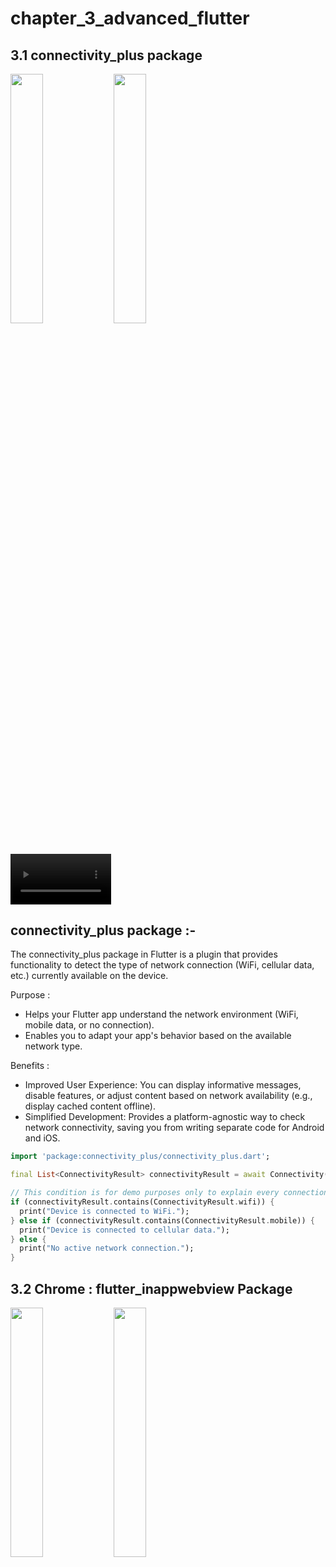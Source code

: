 # chapter_3_advanced_flutter

## 3.1 connectivity_plus package

<img src="https://github.com/Jaydeepsharma93/chapter_3_advanced_flutter/assets/143181361/bd275972-1e71-43bf-8713-0de0abb4489c" width = 32%>
<img src="https://github.com/Jaydeepsharma93/chapter_3_advanced_flutter/assets/143181361/d684cdd0-eb02-4eb9-bc2e-62abf5268bc1" width = 32%>
<div><video src="https://github.com/Jaydeepsharma93/chapter_3_advanced_flutter/assets/143181361/5e7485e5-c7c8-4c08-8ef9-0630d6d40794" width = 32%></div>

## connectivity_plus package :-

The connectivity_plus package in Flutter is a plugin that provides functionality to detect the type of network connection (WiFi, cellular data, etc.) currently available on the device.

Purpose :
   * Helps your Flutter app understand the network environment (WiFi, mobile data, or no connection).
   * Enables you to adapt your app's behavior based on the available network type.

Benefits :
   * Improved User Experience: You can display informative messages, disable features, or adjust content based on network availability (e.g., display cached content offline).
   * Simplified Development: Provides a platform-agnostic way to check network connectivity, saving you from writing separate code for Android and iOS.
```dart
import 'package:connectivity_plus/connectivity_plus.dart';

final List<ConnectivityResult> connectivityResult = await Connectivity().checkConnectivity();

// This condition is for demo purposes only to explain every connection type.
if (connectivityResult.contains(ConnectivityResult.wifi)) {
  print("Device is connected to WiFi.");
} else if (connectivityResult.contains(ConnectivityResult.mobile)) {
  print("Device is connected to cellular data.");
} else {
  print("No active network connection.");
}
```

## 3.2 Chrome : flutter_inappwebview Package

<img src="https://github.com/Jaydeepsharma93/chapter_3_advanced_flutter/assets/143181361/dabed125-e5ed-4e5d-9cad-6c317eb49227" width = 32%>
<img src="https://github.com/Jaydeepsharma93/chapter_3_advanced_flutter/assets/143181361/861f54c7-c24a-45bd-b4d5-3c4037d354a6" width = 32%>
